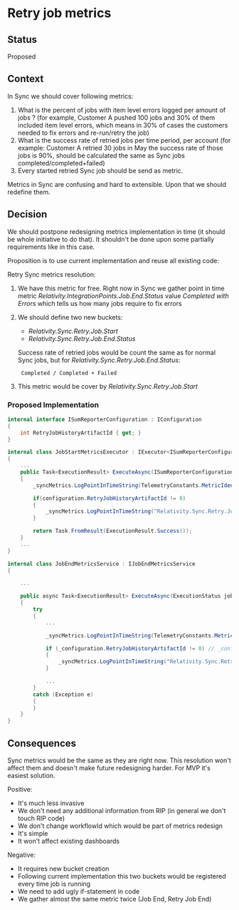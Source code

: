 # Retry job metrics

## Status

Proposed

## Context

In Sync we should cover following metrics:

1. What is the percent of jobs with item level errors logged per amount of jobs ? (for example, Customer A pushed 100 jobs and 30% of them included item level errors, which means in 30% of cases the customers needed to fix errors and re-run/retry the job)
2. What is the success rate of retried jobs per time period, per account (for example: Customer A retried 30 jobs in May the success rate of those jobs is 90%, should be calculated the same as Sync jobs completed/completed+failed)
3. Every started retried Sync job should be send as metric.

Metrics in Sync are confusing and hard to extensible. Upon that we should redefine them.

## Decision

We should postpone redesigning metrics implementation in time (it should be whole initiative to do that). It shouldn't be done upon some partially requirements like in this case.

Proposition is to use current implementation and reuse all existing code:

Retry Sync metrics resolution:

1. We have this metric for free. Right now in Sync we gather point in time metric _Relativity.IntegrationPoints.Job.End.Status_ value _Completed with Errors_ which tells us how many jobs require to fix errors
2. We should define two new buckets:

    + _Relativity.Sync.Retry.Job.Start_
    + _Relativity.Sync.Retry.Job.End.Status_

    Success rate of retried jobs would be count the same as for normal Sync jobs, but for _Relativity.Sync.Retry.Job.End.Status_:

        Completed / Completed + Failed
3. This metric would be cover by _Relativity.Sync.Retry.Job.Start_

### Proposed Implementation

```csharp
internal interface ISumReporterConfiguration : IConfiguration
{
    int RetryJobHistoryArtifactId { get; }
}
```

```csharp
internal class JobStartMetricsExecutor : IExecutor<ISumReporterConfiguration>
{
    ...
    public Task<ExecutionResult> ExecuteAsync(ISumReporterConfiguration configuration, CancellationToken token)
    {
        _syncMetrics.LogPointInTimeString(TelemetryConstants.MetricIdentifiers.JOB_START_TYPE, TelemetryConstants.PROVIDER_NAME);

        if(configuration.RetryJobHistoryArtifactId != 0)
        {
            _syncMetrics.LogPointInTimeString("Relativity.Sync.Retry.Job.Start", TelemetryConstants.PROVIDER_NAME);
        }

        return Task.FromResult(ExecutionResult.Success());
    }
    ...
}
```

```csharp
internal class JobEndMetricsService : IJobEndMetricsService
{

    ...

    public async Task<ExecutionResult> ExecuteAsync(ExecutionStatus jobExecutionStatus)
    {
        try
        {
            ...

            _syncMetrics.LogPointInTimeString(TelemetryConstants.MetricIdentifiers.JOB_END_STATUS, jobExecutionStatus.GetDescription());

            if (_configuration.RetryJobHistoryArtifactId != 0) // _configuration implements ISumReporterConfiguration
            {
                _syncMetrics.LogPointInTimeString("Relativity.Sync.Retry.Job.End.Status", jobExecutionStatus.GetDescription());
            }

            ...
        }
        catch (Exception e)
        {
        }
    }
}
```

## Consequences

Sync metrics would be the same as they are right now. This resolution won't affect them and doesn't make future redesigning harder. For MVP it's easiest solution.

Positive:

+ It's much less invasive
+ We don't need any additional information from RIP (in general we don't touch RIP code)
+ We don't change workflowId which would be part of metrics redesign
+ It's simple
+ It won't affect existing dashboards

Negative:

+ It requires new bucket creation
+ Following current implementation this two buckets would be registered every time job is running
+ We need to add ugly if-statement in code
+ We gather almost the same metric twice (Job End, Retry Job End)
